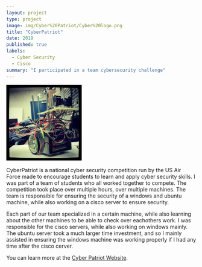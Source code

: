 ```yaml
---
layout: project
type: project
image: img/Cyber%20Patriot/Cyber%20logo.png
title: "CyberPatriot"
date: 2019
published: true
labels:
  - Cyber Security
  - Cisco
summary: "I participated in a team cybersecurity challenge"
---
```


<div class="text-center p-4">
  <img width="200px" src="../img/micromouse/micromouse-robot.png" class="img-thumbnail" >
</div>

CyberPatriot is a national cyber security competition run by the US Air Force made to encourage students to learn and apply cyber security skills. I was part of a team of students who all worked together to compete. The competition took place over multiple hours, over multiple machines. The team is responsible for ensuring the security of a windows and ubuntu machine, while also working on a cisco server to ensure security.

Each part of our team specialized in a certain machine, while also learning about the other machines to be able to check over eachothers work. I was responsible for the cisco servers, while also working on windows mainly. The ubuntu server took a much larger time investment, and so I mainly assisted in ensuring the windows machine was working properly if I had any time after the cisco cerver.

You can learn more at the [Cyber Patriot Website](https://www.uscyberpatriot.org).
